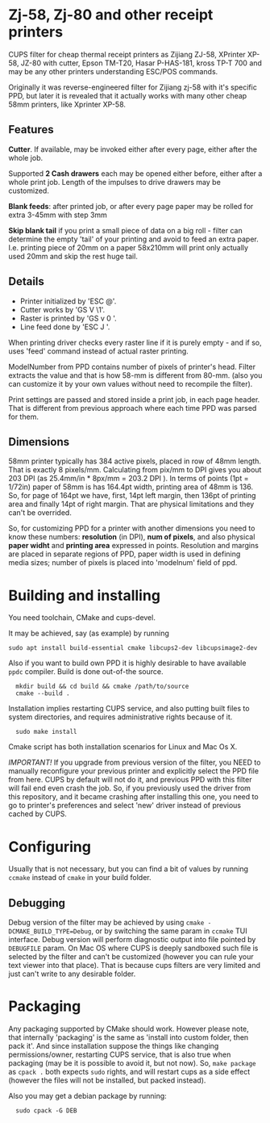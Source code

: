 Zj-58, Zj-80 and other receipt printers
=======================================

CUPS filter for cheap thermal receipt printers as Zijiang ZJ-58, XPrinter XP-58, JZ-80 with cutter, Epson TM-T20, Hasar P-HAS-181, kross TP-T 700 and may be any other printers understanding ESC/POS commands.

Originally it was reverse-engineered filter for Zijiang zj-58 with it's specific PPD, but later it is revealed that it actually works with many other cheap 58mm printers, like Xprinter XP-58.

Features
--------

**Cutter**. If available, may be invoked either after every page, either after the whole job.

Supported **2 Cash drawers** each may be opened either before, either after a whole print job. Length of the impulses to drive drawers may be customized.

**Blank feeds**: after printed job, or after every page paper may be rolled for extra 3-45mm with step 3mm

**Skip blank tail** if you print a small piece of data on a big roll - filter can determine the empty 'tail' of your printing and avoid to feed an extra paper. I.e. printing piece of 20mm on a paper 58x210mm will print only actually used 20mm and skip the rest huge tail.

Details
-------

 * Printer initialized by 'ESC @'.
 * Cutter works by 'GS V \1'.
 * Raster is printed by 'GS v 0 <x> <y>'.
 * Line feed done by 'ESC J <N>'.

When printing driver checks every raster line if it is purely empty - and if so, uses 'feed' command instead of actual raster printing.

ModelNumber from PPD contains number of pixels of printer's head. Filter extracts the value and that is how 58-mm is different from 80-mm. (also you can customize it by your own values without need to recompile the filter).

Print settings are passed and stored inside a print job, in each page header. That is different from previous approach where each time PPD was parsed for them.

Dimensions
----------

58mm printer typically has 384 active pixels, placed in row of 48mm length. That is exactly 8 pixels/mm. Calculating from pix/mm to DPI gives you about 203 DPI (as 25.4mm/in * 8px/mm = 203.2 DPI ). In terms of points (1pt = 1/72in) paper of 58mm is has 164.4pt width, printing area of 48mm is 136. So, for page of 164pt we have, first, 14pt left margin, then 136pt of printing area and finally 14pt of right margin. That are physical limitations and they can't be overrided.

So, for customizing PPD for a printer with another dimensions you need to know these numbers: **resolution** (in DPI), **num of pixels**, and also physical **paper widht** and **printing area** expressed in points. Resolution and margins are placed in separate regions of PPD, paper width is used in defining media sizes; number of pixels is placed into 'modelnum' field of ppd.


Building and installing
=======================

You need toolchain, CMake and cups-devel.

It may be achieved, say (as example) by running
```
sudo apt install build-essential cmake libcups2-dev libcupsimage2-dev
```

Also if you want to build own PPD it is highly desirable to have available `ppdc` compiler.
Build is done out-of-the source.

```
  mkdir build && cd build && cmake /path/to/source
  cmake --build .
```

Installation implies restarting CUPS service, and also putting built files to system directories, and requires administrative rights because of it.

```
  sudo make install
```

Cmake script has both installation scenarios for Linux and Mac Os X.

*IMPORTANT!* If you upgrade from previous version of the filter, you NEED to manually reconfigure your previous printer and explicitly select the PPD file from here.
CUPS by default will not do it, and previous PPD with this filter will fail end even crash the job. So, if you previously used the driver from this repository, and it became crashing after installing this one, you need to go to printer's preferences and select 'new' driver instead of previous cached by CUPS.

Configuring
===========

Usually that is not necessary, but you can find a bit of values by running `ccmake` instead of `cmake` in your build folder.

Debugging
---------

Debug version of the filter may be achieved by using `cmake -DCMAKE_BUILD_TYPE=Debug`, or by switching the same param in `ccmake` TUI interface. Debug version will perform diagnostic output into file pointed by `DEBUGFILE` param. On Mac OS where CUPS is deeply sandboxed such file is selected by the filter and can't be customized (however you can rule your text viewer into that place). That is because cups filters are very limited and just can't write to any desirable folder.

Packaging
=========

Any packaging supported by CMake should work. However please note, that internally 'packaging' is the same as 'install into custom folder, then pack it'. And since installation suppose the things like changing permissions/owner, restarting CUPS service, that is also true when packaging (may be it is possible to avoid it, but not now). So, `make package` as `cpack .` both expects `sudo` rights, and will restart cups as a side effect (however the files will not be installed, but packed instead).

Also you may get a debian package by running:
```
  sudo cpack -G DEB
```
